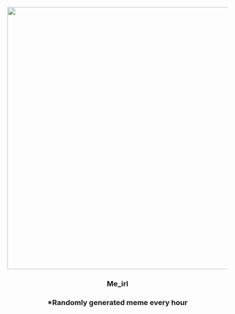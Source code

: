 <p align="center">
        <img src="https://i.redd.it/4vy71kv4kpb91.jpg" width="600" height="600">
        </p>
        <h3 align="center">Me_irl</h3>
        <h3 align="center">*Randomly generated meme every hour</h3>
    